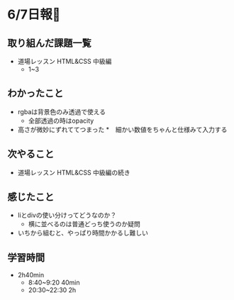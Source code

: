 # 6/7日報🐶
## 取り組んだ課題一覧
* 道場レッスン HTML&CSS 中級編
	* 1~3

## わかったこと
* rgbaは背景色のみ透過で使える
	* 全部透過の時はopacity
* 高さが微妙にずれててつまった
	*　細かい数値をちゃんと仕様みて入力する

## 次やること
* 道場レッスン HTML&CSS 中級編の続き

## 感じたこと
* liとdivの使い分けってどうなのか？
	* 横に並べるのは普通どっち使うのか疑問
* いちから組むと、やっぱり時間かかるし難しい

## 学習時間
* 2h40min
	* 8:40~9:20 40min
	* 20:30~22:30 2h